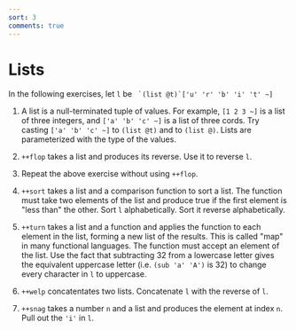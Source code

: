 ```yaml
---
sort: 3
comments: true
---
```


# Lists

In the following exercises, let `l` be `` `(list @t)`['u' 'r' 'b'
'i' 't' ~]``

1.  A list is a null-terminated tuple of values.  For example,
    `[1 2 3 ~]` is a list of three integers, and
    `['a' 'b' 'c' ~]` is a list of three cords.  Try casting
    `['a' 'b' 'c' ~]` to `(list @t)` and to `(list @)`.  Lists
    are parameterized with the type of the values.

1.  `++flop` takes a list and produces its reverse.  Use it to
    reverse `l`.

1.  Repeat the above exercise without using `++flop`.

1.  `++sort` takes a list and a comparison function to sort a
    list.  The function must take two elements of the list and
    produce true if the first element is "less than" the other.
    Sort `l` alphabetically.  Sort it reverse alphabetically.

1.  `++turn` takes a list and a function and applies the function
    to each element in the list, forming a new list of the
    results.  This is called "map" in many functional languages.
    The function must accept an element of the list.  Use the
    fact that subtracting 32 from a lowercase letter gives the
    equivalent uppercase letter (i.e. `(sub 'a' 'A')` is 32) to
    change every character in `l` to uppercase.

1.  `++welp` concatentates two lists.  Concatenate `l` with the
    reverse of `l`.

1.  `++snag` takes a number `n` and a list and produces the
    element at index `n`.  Pull out the `'i'` in `l`.
